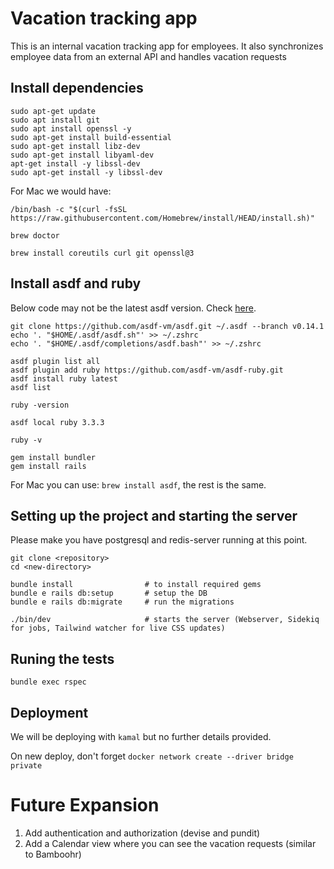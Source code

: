 # Vacation tracking app

This is an internal vacation tracking app for employees. It also synchronizes employee data from an external API and handles vacation requests

## Install dependencies

```
sudo apt-get update  
sudo apt install git
sudo apt install openssl -y
sudo apt-get install build-essential
sudo apt-get install libz-dev  
sudo apt-get install libyaml-dev
apt-get install -y libssl-dev
sudo apt-get install -y libssl-dev
```

For Mac we would have:

```
/bin/bash -c "$(curl -fsSL https://raw.githubusercontent.com/Homebrew/install/HEAD/install.sh)"

brew doctor

brew install coreutils curl git openssl@3
```


## Install asdf and ruby

Below code may not be the latest asdf version. Check <a href="https://asdf-vm.com/guide/getting-started.html#official-download">here</a>.

```
git clone https://github.com/asdf-vm/asdf.git ~/.asdf --branch v0.14.1
echo '. "$HOME/.asdf/asdf.sh"' >> ~/.zshrc
echo '. "$HOME/.asdf/completions/asdf.bash"' >> ~/.zshrc

asdf plugin list all
asdf plugin add ruby https://github.com/asdf-vm/asdf-ruby.git
asdf install ruby latest
asdf list

ruby -version

asdf local ruby 3.3.3

ruby -v

gem install bundler
gem install rails
```

For Mac you can use: `brew install asdf`, the rest is the same. 


## Setting up the project and starting the server

Please make you have postgresql and redis-server running at this point.

```
git clone <repository>
cd <new-directory>

bundle install                # to install required gems
bundle e rails db:setup       # setup the DB
bundle e rails db:migrate     # run the migrations

./bin/dev                     # starts the server (Webserver, Sidekiq for jobs, Tailwind watcher for live CSS updates)
```


## Runing the tests

```
bundle exec rspec
```


## Deployment

We will be deploying with `kamal` but no further details provided.
 
On new deploy, don't forget `docker network create --driver bridge private`


# Future Expansion

1. Add authentication and authorization (devise and pundit)
2. Add a Calendar view where you can see the vacation requests (similar to Bamboohr)